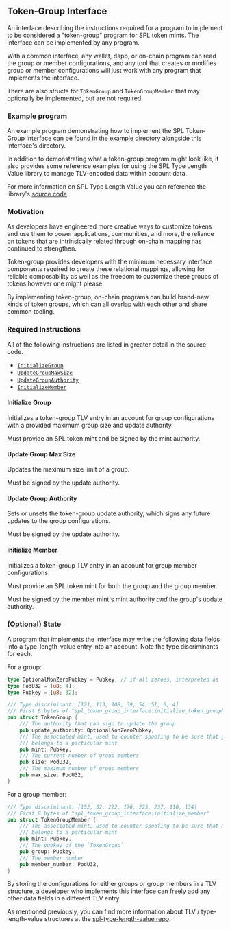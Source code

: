 ## Token-Group Interface

An interface describing the instructions required for a program to implement
to be considered a "token-group" program for SPL token mints. The interface can
be implemented by any program.

With a common interface, any wallet, dapp, or on-chain program can read the
group or member configurations, and any tool that creates or modifies group
or member configurations will just work with any program that implements the
interface.

There are also structs for `TokenGroup` and `TokenGroupMember` that may
optionally be implemented, but are not required.

### Example program

An example program demonstrating how to implement the SPL Token-Group Interface
can be found in the
[example](https://github.com/solana-labs/solana-program-library/tree/master/token-group/example)
directory alongside this interface's directory.

In addition to demonstrating what a token-group program might look like, it
also provides some reference examples for using the SPL Type Length Value
library to manage TLV-encoded data within account data.

For more information on SPL Type Length Value you can reference the library's
[source code](https://github.com/solana-labs/solana-program-library/tree/master/libraries/type-length-value).

### Motivation

As developers have engineered more creative ways to customize tokens and use
them to power applications, communities, and more, the reliance on tokens that
are intrinsically related through on-chain mapping has continued to strengthen.

Token-group provides developers with the minimum necessary interface components
required to create these relational mappings, allowing for reliable
composability as well as the freedom to customize these groups of tokens
however one might please.

By implementing token-group, on-chain programs can build brand-new kinds of
token groups, which can all overlap with each other and share common tooling.

### Required Instructions

All of the following instructions are listed in greater detail in the source code.

- [`InitializeGroup`](https://github.com/solana-labs/solana-program-library/blob/master/token-group/interface/src/instruction.rs#L22)
- [`UpdateGroupMaxSize`](https://github.com/solana-labs/solana-program-library/blob/master/token-group/interface/src/instruction.rs#L33)
- [`UpdateGroupAuthority`](https://github.com/solana-labs/solana-program-library/blob/master/token-group/interface/src/instruction.rs#L42)
- [`InitializeMember`](https://github.com/solana-labs/solana-program-library/blob/master/token-group/interface/src/instruction.rs#L51)

#### Initialize Group

Initializes a token-group TLV entry in an account for group configurations with
a provided maximum group size and update authority.

Must provide an SPL token mint and be signed by the mint authority.

#### Update Group Max Size

Updates the maximum size limit of a group.

Must be signed by the update authority.

#### Update Group Authority

Sets or unsets the token-group update authority, which signs any future updates
to the group configurations.

Must be signed by the update authority.

#### Initialize Member

Initializes a token-group TLV entry in an account for group member
configurations.

Must provide an SPL token mint for both the group and the group member.

Must be signed by the member mint's mint authority _and_ the group's update
authority.

### (Optional) State

A program that implements the interface may write the following data fields
into a type-length-value entry into an account. Note the type discriminants
for each.

For a group:

```rust
type OptionalNonZeroPubkey = Pubkey; // if all zeroes, interpreted as `None`
type PodU32 = [u8; 4];
type Pubkey = [u8; 32];

/// Type discriminant: [121, 113, 108, 39, 54, 51, 0, 4]
/// First 8 bytes of "spl_token_group_interface:initialize_token_group"
pub struct TokenGroup {
    /// The authority that can sign to update the group
    pub update_authority: OptionalNonZeroPubkey,
    /// The associated mint, used to counter spoofing to be sure that group
    /// belongs to a particular mint
    pub mint: Pubkey,
    /// The current number of group members
    pub size: PodU32,
    /// The maximum number of group members
    pub max_size: PodU32,
}
```

For a group member:

```rust
/// Type discriminant: [152, 32, 222, 176, 223, 237, 116, 134]
/// First 8 bytes of "spl_token_group_interface:initialize_member"
pub struct TokenGroupMember {
    /// The associated mint, used to counter spoofing to be sure that member
    /// belongs to a particular mint
    pub mint: Pubkey,
    /// The pubkey of the `TokenGroup`
    pub group: Pubkey,
    /// The member number
    pub member_number: PodU32,
}
```

By storing the configurations for either groups or group members in a TLV
structure, a developer who implements this interface can freely add any other
data fields in a different TLV entry.

As mentioned previously, you can find more information about
TLV / type-length-value structures at the
[spl-type-length-value repo](https://github.com/solana-labs/solana-program-library/tree/master/libraries/type-length-value).